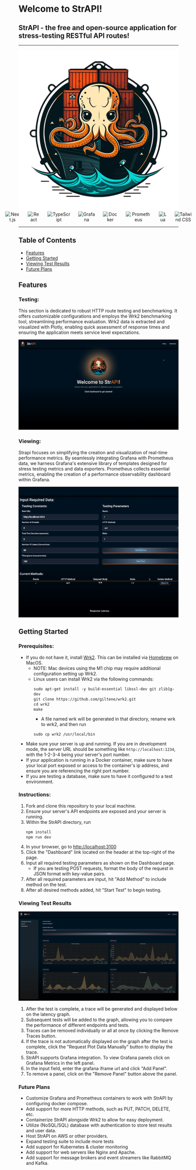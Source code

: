 # Welcome to StrAPI!

## StrAPI - the free and open-source application for stress-testing RESTful API routes!

---

<div align="center">
  <img src="./public/logo_512.png">
</div>
<div align="center" style="display: flex; justify-content: center; align-items: center; gap: 25px;">
  <!-- Next.js -->
  <img src="https://img.shields.io/badge/-Next.js-black?logo=next.js&logoColor=white&style=flat" alt="Next.js">
  
  <!-- React -->
  <img src="https://img.shields.io/badge/-React_JS-61DAFB?logo=react&logoColor=white&style=flat" alt="React">
  <!-- TypeScript -->
  <img src="https://img.shields.io/badge/-TypeScript-007ACC?logo=typescript&logoColor=white&style=flat" alt="TypeScript">
  <!-- Grafana -->
  <img src="https://img.shields.io/badge/-Grafana-F46800?logo=grafana&logoColor=white&style=flat" alt="Grafana">
  <!-- Docker -->
  <img src="https://img.shields.io/badge/-Docker-2496ED?logo=docker&logoColor=white&style=flat" alt="Docker">
  <!-- Prometheus -->
  <img src="https://img.shields.io/badge/-Prometheus-E6522C?logo=prometheus&logoColor=white&style=flat" alt="Prometheus">
  <!-- Lua -->
  <img src="https://img.shields.io/badge/-Lua-2C2D72?logo=lua&logoColor=white&style=flat" alt="Lua">
  <!-- Tailwind CSS -->
  <img src="https://img.shields.io/badge/-Tailwind_CSS-38B2AC?logo=tailwind-css&logoColor=white&style=flat" alt="Tailwind CSS">
</div>

---

## Table of Contents

- [Features](#features)
- [Getting Started](#getting-started)
- [Viewing Test Results](#viewing-test-results)
- [Future Plans](#future-plans)
## Features

### Testing:
This section is dedicated to robust HTTP route testing and benchmarking. It offers customizable configurations and employs the Wrk2 benchmarking tool, streamlining performance evaluation. Wrk2 data is extracted and visualized with Plotly, enabling quick assessment of response times and ensuring the application meets service level expectations.

 ![Alt Text](/public/run-first-test.gif)

### Viewing:
Strapi focuses on simplifying the creation and visualization of real-time performance metrics. By seamlessly integrating Grafana with Prometheus data, we harness Grafana's extensive library of templates designed for stress testing metrics and data exporters. Prometheus collects essential metrics, enabling the creation of a performance observability dashboard within Grafana.

![Alt Text](/public/run-multiple-tests.gif)

## Getting Started

### Prerequisites:

- If you do not have it, install <a href='https://github.com/giltene/wrk2'>Wrk2</a>. This can be installed via <a href='https://brew.sh/'>Homebrew</a> on MacOS.
  - NOTE: Mac devices using the M1 chip may require additional configuration setting up Wrk2.
  - Linux users can install Wrk2 via the following commands:
    ```
    sudo apt-get install -y build-essential libssl-dev git zlib1g-dev
    git clone https://github.com/giltene/wrk2.git
    cd wrk2
    make
    ```
    - A file named wrk will be generated in that directory, rename wrk to wrk2, and then run
    ```
    sudo cp wrk2 /usr/local/bin
    ```
- Make sure your server is up and running. If you are in development mode, the server URL should be something like `http://localhost:1234`, with the 1-2-3-4 being your server's port number.
- If your application is running in a Docker container, make sure to have your local port exposed or access to the container's ip address, and ensure you are referencing the right port number.
- If you are testing a database, make sure to have it configured to a test environment.

### Instructions:

1. Fork and clone this repository to your local machine.
2. Ensure your server's API endpoints are exposed and your server is running.
3. Within the StrAPI directory, run
   ```
   npm install
   npm run dev
   ```
4. In your browser, go to <a href="http://localhost:3100">http://localhost:3100</a>
5. Click the "Dashboard" link located on the header at the top-right of the page.
6. Input all required testing parameters as shown on the Dashboard page.
   - If you are testing POST requests, format the body of the request in JSON format with key-value pairs.
7. After all required parameters are input, hit "Add Method" to include method on the test.
8. After all desired methods added, hit "Start Test" to begin testing.
  

### Viewing Test Results
![Alt Text](/public/grafana-metrics.png)
1. After the test is complete, a trace will be generated and displayed below on the latency graph.
2. Subsequent tests will be added to the graph, allowing you to compare the performance of different endpoints and tests.
3. Traces can be removed individually or all at once by clicking the Remove Traces button.
4. If the trace is not automatically displayed on the graph after the test is complete, click the "Request Plot Data Manually" button to display the trace.
5. StrAPI supports Grafana integration. To view Grafana panels click on Grafana Metrics in the left panel.
6. In the input field, enter the grafana iframe url and click "Add Panel".
7. To remove a panel, click on the "Remove Panel" button above the panel.
   

### Future Plans

- Customize Grafana and Prometheus containers to work with StrAPI by configuring docker compose.
- Add support for more HTTP methods, such as PUT, PATCH, DELETE, etc.
- Containerize StrAPI alongside Wrk2 to allow for easy deployment.
- Utilize (NoSQL/SQL) database with authentication to store test results and user data.
- Host StrAPI on AWS or other providers.
- Expand testing suite to include more tests
- Add support for Kubernetes & cluster monitoring
- Add support for web servers like Nginx and Apache.
- Add support for message brokers and event streamers like RabbitMQ and Kafka.

